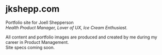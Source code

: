 # jkshepp.com
Portfolio site for Joell Shepperson<br/>
_Health Product Manager, Lover of UX, Ice Cream Enthusiast._

All content and portfolio images are produced and created by me during my career in Product Management.<br/>
Site specs coming soon.
